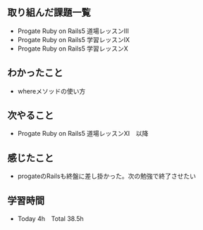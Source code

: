 ## 取り組んだ課題一覧  
- Progate Ruby on Rails5 道場レッスンⅢ
- Progate Ruby on Rails5 学習レッスンⅨ
- Progate Ruby on Rails5 学習レッスンⅩ
## わかったこと  
- whereメソッドの使い方
## 次やること  
- Progate Ruby on Rails5 道場レッスンⅪ　以降
## 感じたこと  
- progateのRailsも終盤に差し掛かった。次の勉強で終了させたい
## 学習時間  
- Today 4h　Total 38.5h

